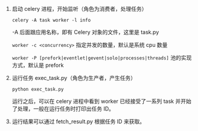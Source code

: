1. 启动 celery 进程，开始监听（角色为消费者，处理任务）

   `celery -A task worker -l info`

   -A 后面跟应用名称，即有 Celery 对象的文件，这里是 task.py

   `worker -c <concurrency>` 指定并发的数量，默认是系统 cpu 数量

   `worker -P [prefork|eventlet|gevent|solo|processes|threads]`  池的实现方式，默认是 prefork

2. 运行任务 exec_task.py（角色为生产者，产生任务）

   `python exec_task.py`
   
   运行之后，可以在 celery 进程中看到 worker 已经接受了一系列 task 并开始了处理，一般在运行任务时打印出任务 ID。

3. 运行结果可以通过 fetch_result.py 根据任务 ID 来获取。  